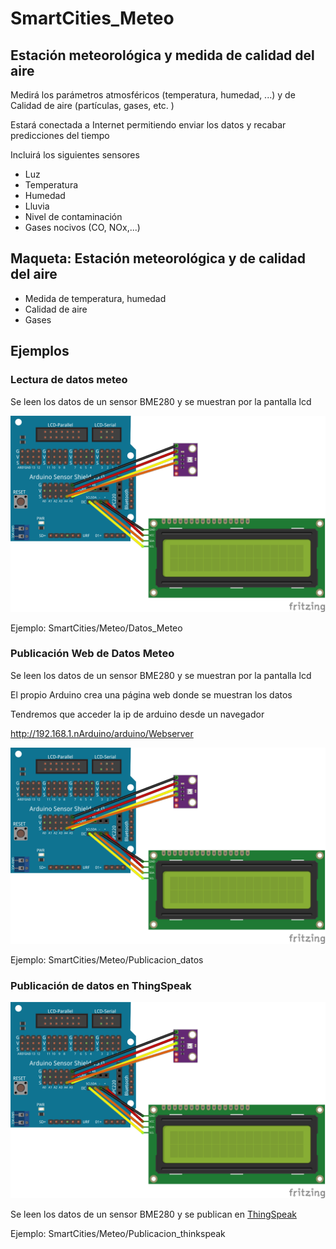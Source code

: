 # SmartCities_Meteo

## Estación meteorológica y medida de calidad del aire

Medirá los parámetros atmosféricos (temperatura, humedad, ...) y de Calidad de aire (partículas, gases, etc. )

Estará conectada a Internet permitiendo enviar los datos y recabar predicciones del tiempo

Incluirá los siguientes sensores
* Luz
* Temperatura
* Humedad
* Lluvia
* Nivel de contaminación
* Gases nocivos (CO, NOx,...)


## Maqueta:  Estación meteorológica y de calidad del aire
* Medida de temperatura, humedad
* Calidad de aire
* Gases


## Ejemplos

### Lectura de datos meteo

Se leen los datos de un sensor BME280 y se muestran por la pantalla lcd

![](./imagenes/4_Meteo_BME280_bb.png)

Ejemplo: SmartCities/Meteo/Datos_Meteo

### Publicación Web de Datos Meteo

Se leen los datos de un sensor BME280 y se muestran por la pantalla lcd

El propio Arduino crea una página web donde se muestran los datos

Tendremos que acceder la ip de arduino desde un navegador

http://192.168.1.nArduino/arduino/Webserver

![](./imagenes/4_Meteo_BME280_bb.png)

Ejemplo: SmartCities/Meteo/Publicacion_datos

### Publicación de datos en ThingSpeak

![](./imagenes/4_Meteo_BME280_bb.png)

Se leen los datos de un sensor BME280 y se publican en [ThingSpeak](https://github.com/javacasm/SmartCities_Comunes/blob/master/ThingSpeak.md)

Ejemplo: SmartCities/Meteo/Publicacion_thinkspeak
